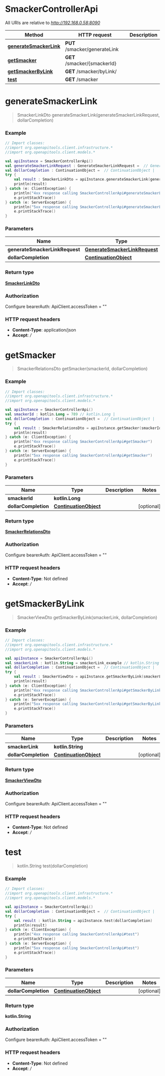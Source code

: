 # SmackerControllerApi

All URIs are relative to *http://192.168.0.58:8090*

Method | HTTP request | Description
------------- | ------------- | -------------
[**generateSmackerLink**](SmackerControllerApi.md#generateSmackerLink) | **PUT** /smacker/generateLink | 
[**getSmacker**](SmackerControllerApi.md#getSmacker) | **GET** /smacker/{smackerId} | 
[**getSmackerByLink**](SmackerControllerApi.md#getSmackerByLink) | **GET** /smacker/byLink/ | 
[**test**](SmackerControllerApi.md#test) | **GET** /smacker | 


<a name="generateSmackerLink"></a>
# **generateSmackerLink**
> SmackerLinkDto generateSmackerLink(generateSmackerLinkRequest, dollarCompletion)



### Example
```kotlin
// Import classes:
//import org.openapitools.client.infrastructure.*
//import org.openapitools.client.models.*

val apiInstance = SmackerControllerApi()
val generateSmackerLinkRequest : GenerateSmackerLinkRequest =  // GenerateSmackerLinkRequest | 
val dollarCompletion : ContinuationObject =  // ContinuationObject | 
try {
    val result : SmackerLinkDto = apiInstance.generateSmackerLink(generateSmackerLinkRequest, dollarCompletion)
    println(result)
} catch (e: ClientException) {
    println("4xx response calling SmackerControllerApi#generateSmackerLink")
    e.printStackTrace()
} catch (e: ServerException) {
    println("5xx response calling SmackerControllerApi#generateSmackerLink")
    e.printStackTrace()
}
```

### Parameters

Name | Type | Description  | Notes
------------- | ------------- | ------------- | -------------
 **generateSmackerLinkRequest** | [**GenerateSmackerLinkRequest**](GenerateSmackerLinkRequest.md)|  |
 **dollarCompletion** | [**ContinuationObject**](.md)|  | [optional]

### Return type

[**SmackerLinkDto**](SmackerLinkDto.md)

### Authorization


Configure bearerAuth:
    ApiClient.accessToken = ""

### HTTP request headers

 - **Content-Type**: application/json
 - **Accept**: */*

<a name="getSmacker"></a>
# **getSmacker**
> SmackerRelationsDto getSmacker(smackerId, dollarCompletion)



### Example
```kotlin
// Import classes:
//import org.openapitools.client.infrastructure.*
//import org.openapitools.client.models.*

val apiInstance = SmackerControllerApi()
val smackerId : kotlin.Long = 789 // kotlin.Long | 
val dollarCompletion : ContinuationObject =  // ContinuationObject | 
try {
    val result : SmackerRelationsDto = apiInstance.getSmacker(smackerId, dollarCompletion)
    println(result)
} catch (e: ClientException) {
    println("4xx response calling SmackerControllerApi#getSmacker")
    e.printStackTrace()
} catch (e: ServerException) {
    println("5xx response calling SmackerControllerApi#getSmacker")
    e.printStackTrace()
}
```

### Parameters

Name | Type | Description  | Notes
------------- | ------------- | ------------- | -------------
 **smackerId** | **kotlin.Long**|  |
 **dollarCompletion** | [**ContinuationObject**](.md)|  | [optional]

### Return type

[**SmackerRelationsDto**](SmackerRelationsDto.md)

### Authorization


Configure bearerAuth:
    ApiClient.accessToken = ""

### HTTP request headers

 - **Content-Type**: Not defined
 - **Accept**: */*

<a name="getSmackerByLink"></a>
# **getSmackerByLink**
> SmackerViewDto getSmackerByLink(smackerLink, dollarCompletion)



### Example
```kotlin
// Import classes:
//import org.openapitools.client.infrastructure.*
//import org.openapitools.client.models.*

val apiInstance = SmackerControllerApi()
val smackerLink : kotlin.String = smackerLink_example // kotlin.String | 
val dollarCompletion : ContinuationObject =  // ContinuationObject | 
try {
    val result : SmackerViewDto = apiInstance.getSmackerByLink(smackerLink, dollarCompletion)
    println(result)
} catch (e: ClientException) {
    println("4xx response calling SmackerControllerApi#getSmackerByLink")
    e.printStackTrace()
} catch (e: ServerException) {
    println("5xx response calling SmackerControllerApi#getSmackerByLink")
    e.printStackTrace()
}
```

### Parameters

Name | Type | Description  | Notes
------------- | ------------- | ------------- | -------------
 **smackerLink** | **kotlin.String**|  |
 **dollarCompletion** | [**ContinuationObject**](.md)|  | [optional]

### Return type

[**SmackerViewDto**](SmackerViewDto.md)

### Authorization


Configure bearerAuth:
    ApiClient.accessToken = ""

### HTTP request headers

 - **Content-Type**: Not defined
 - **Accept**: */*

<a name="test"></a>
# **test**
> kotlin.String test(dollarCompletion)



### Example
```kotlin
// Import classes:
//import org.openapitools.client.infrastructure.*
//import org.openapitools.client.models.*

val apiInstance = SmackerControllerApi()
val dollarCompletion : ContinuationObject =  // ContinuationObject | 
try {
    val result : kotlin.String = apiInstance.test(dollarCompletion)
    println(result)
} catch (e: ClientException) {
    println("4xx response calling SmackerControllerApi#test")
    e.printStackTrace()
} catch (e: ServerException) {
    println("5xx response calling SmackerControllerApi#test")
    e.printStackTrace()
}
```

### Parameters

Name | Type | Description  | Notes
------------- | ------------- | ------------- | -------------
 **dollarCompletion** | [**ContinuationObject**](.md)|  | [optional]

### Return type

**kotlin.String**

### Authorization


Configure bearerAuth:
    ApiClient.accessToken = ""

### HTTP request headers

 - **Content-Type**: Not defined
 - **Accept**: */*

